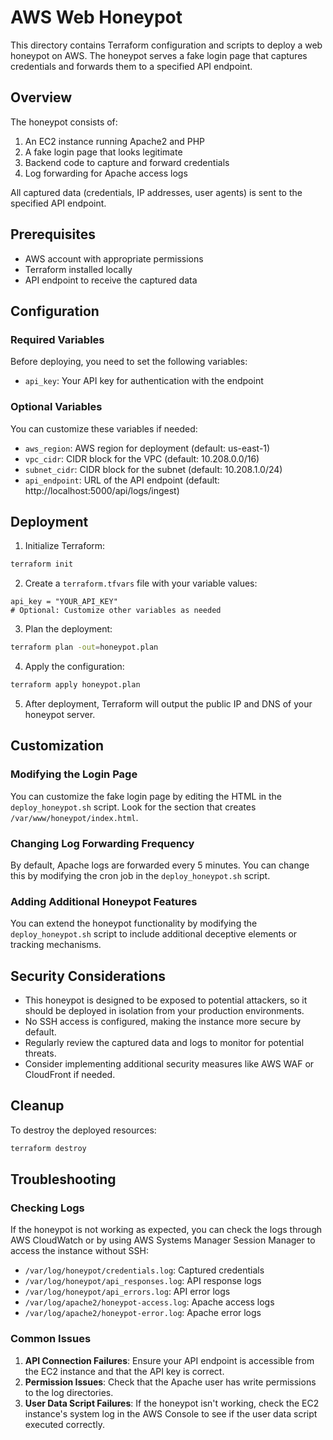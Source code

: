 # AWS Web Honeypot

This directory contains Terraform configuration and scripts to deploy a web honeypot on AWS. The honeypot serves a fake login page that captures credentials and forwards them to a specified API endpoint.

## Overview

The honeypot consists of:

1. An EC2 instance running Apache2 and PHP
2. A fake login page that looks legitimate
3. Backend code to capture and forward credentials
4. Log forwarding for Apache access logs

All captured data (credentials, IP addresses, user agents) is sent to the specified API endpoint.

## Prerequisites

- AWS account with appropriate permissions
- Terraform installed locally
- API endpoint to receive the captured data

## Configuration

### Required Variables

Before deploying, you need to set the following variables:

- `api_key`: Your API key for authentication with the endpoint

### Optional Variables

You can customize these variables if needed:

- `aws_region`: AWS region for deployment (default: us-east-1)
- `vpc_cidr`: CIDR block for the VPC (default: 10.208.0.0/16)
- `subnet_cidr`: CIDR block for the subnet (default: 10.208.1.0/24)
- `api_endpoint`: URL of the API endpoint (default: http://localhost:5000/api/logs/ingest)

## Deployment

1. Initialize Terraform:

```bash
terraform init
```

2. Create a `terraform.tfvars` file with your variable values:

```hcl
api_key = "YOUR_API_KEY"
# Optional: Customize other variables as needed
```

3. Plan the deployment:

```bash
terraform plan -out=honeypot.plan
```

4. Apply the configuration:

```bash
terraform apply honeypot.plan
```

5. After deployment, Terraform will output the public IP and DNS of your honeypot server.

## Customization

### Modifying the Login Page

You can customize the fake login page by editing the HTML in the `deploy_honeypot.sh` script. Look for the section that creates `/var/www/honeypot/index.html`.

### Changing Log Forwarding Frequency

By default, Apache logs are forwarded every 5 minutes. You can change this by modifying the cron job in the `deploy_honeypot.sh` script.

### Adding Additional Honeypot Features

You can extend the honeypot functionality by modifying the `deploy_honeypot.sh` script to include additional deceptive elements or tracking mechanisms.

## Security Considerations

- This honeypot is designed to be exposed to potential attackers, so it should be deployed in isolation from your production environments.
- No SSH access is configured, making the instance more secure by default.
- Regularly review the captured data and logs to monitor for potential threats.
- Consider implementing additional security measures like AWS WAF or CloudFront if needed.

## Cleanup

To destroy the deployed resources:

```bash
terraform destroy
```

## Troubleshooting

### Checking Logs

If the honeypot is not working as expected, you can check the logs through AWS CloudWatch or by using AWS Systems Manager Session Manager to access the instance without SSH:

- `/var/log/honeypot/credentials.log`: Captured credentials
- `/var/log/honeypot/api_responses.log`: API response logs
- `/var/log/honeypot/api_errors.log`: API error logs
- `/var/log/apache2/honeypot-access.log`: Apache access logs
- `/var/log/apache2/honeypot-error.log`: Apache error logs

### Common Issues

1. **API Connection Failures**: Ensure your API endpoint is accessible from the EC2 instance and that the API key is correct.
2. **Permission Issues**: Check that the Apache user has write permissions to the log directories.
3. **User Data Script Failures**: If the honeypot isn't working, check the EC2 instance's system log in the AWS Console to see if the user data script executed correctly.